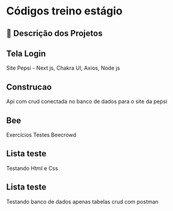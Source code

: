 # **Códigos treino estágio**
## 📝 **Descrição dos Projetos**

## Tela Login
Site Pepsi - Next js, Chakra UI, Axios, Node js

## Construcao
Api com crud conectada no banco de dados para o site da pepsi

## Bee
Exercícios Testes Beecrowd

## Lista teste
Testando Html e Css

## Lista teste
Testando banco de dados apenas tabelas crud com postman